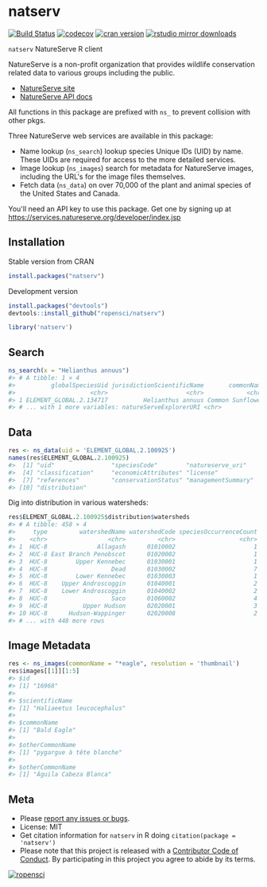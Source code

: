 natserv
=======



[![Build Status](https://travis-ci.org/ropensci/natserv.svg?branch=master)](https://travis-ci.org/ropensci/natserv)
[![codecov](https://codecov.io/gh/ropensci/natserv/branch/master/graph/badge.svg)](https://codecov.io/gh/ropensci/natserv)
[![cran version](http://www.r-pkg.org/badges/version/natserv)](https://cran.r-project.org/package=natserv)
[![rstudio mirror downloads](http://cranlogs.r-pkg.org/badges/natserv)](https://github.com/metacran/cranlogs.app)


`natserv` NatureServe R client

NatureServe is a non-profit organization that provides wildlife conservation related data to various groups including the public.

* [NatureServe site](https://services.natureserve.org)
* [NatureServe API docs](https://services.natureserve.org/BrowseServices/getSpeciesData/getSpeciesListREST.jsp)

All functions in this package are prefixed with `ns_` to prevent
collision with other pkgs.

Three NatureServe web services are available in this package:

* Name lookup (`ns_search`) lookup species Unique IDs (UID) by name. These UIDs are required for access to the more detailed services.
* Image lookup (`ns_images`) search for metadata for NatureServe images, including the URL's for the image files themselves.
* Fetch data (`ns_data`) on over 70,000 of the plant and animal species of the United States and Canada.

You'll need an API key to use this package. Get one by signing up at
<https://services.natureserve.org/developer/index.jsp>

## Installation

Stable version from CRAN


```r
install.packages("natserv")
```

Development version


```r
install.packages("devtools")
devtools::install_github("ropensci/natserv")
```


```r
library('natserv')
```

## Search


```r
ns_search(x = "Helianthus annuus")
#> # A tibble: 1 × 4
#>          globalSpeciesUid jurisdictionScientificName       commonName
#>                     <chr>                      <chr>            <chr>
#> 1 ELEMENT_GLOBAL.2.134717          Helianthus annuus Common Sunflower
#> # ... with 1 more variables: natureServeExplorerURI <chr>
```

## Data


```r
res <- ns_data(uid = 'ELEMENT_GLOBAL.2.100925')
names(res$ELEMENT_GLOBAL.2.100925)
#>  [1] "uid"                "speciesCode"        "natureserve_uri"   
#>  [4] "classification"     "economicAttributes" "license"           
#>  [7] "references"         "conservationStatus" "managementSummary" 
#> [10] "distribution"
```

Dig into distribution in various watersheds:


```r
res$ELEMENT_GLOBAL.2.100925$distribution$watersheds
#> # A tibble: 458 × 4
#>     type         watershedName watershedCode speciesOccurrenceCount
#>    <chr>                 <chr>         <chr>                  <chr>
#> 1  HUC-8              Allagash      01010002                      1
#> 2  HUC-8 East Branch Penobscot      01020002                      1
#> 3  HUC-8        Upper Kennebec      01030001                      1
#> 4  HUC-8                  Dead      01030002                      7
#> 5  HUC-8        Lower Kennebec      01030003                      1
#> 6  HUC-8    Upper Androscoggin      01040001                      2
#> 7  HUC-8    Lower Androscoggin      01040002                      2
#> 8  HUC-8                  Saco      01060002                      4
#> 9  HUC-8          Upper Hudson      02020001                      3
#> 10 HUC-8      Hudson-Wappinger      02020008                      2
#> # ... with 448 more rows
```

## Image Metadata


```r
res <- ns_images(commonName = "*eagle", resolution = 'thumbnail')
res$images[[1]][1:5]
#> $id
#> [1] "16968"
#> 
#> $scientificName
#> [1] "Haliaeetus leucocephalus"
#> 
#> $commonName
#> [1] "Bald Eagle"
#> 
#> $otherCommonName
#> [1] "pygargue à tête blanche"
#> 
#> $otherCommonName
#> [1] "Águila Cabeza Blanca"
```

## Meta

* Please [report any issues or bugs](https://github.com/ropensci/natserv/issues).
* License: MIT
* Get citation information for `natserv` in R doing `citation(package = 'natserv')`
* Please note that this project is released with a [Contributor Code of Conduct](CONDUCT.md). By participating in this project you agree to abide by its terms.

[![ropensci](https://ropensci.org/public_images/github_footer.png)](https://ropensci.org)

